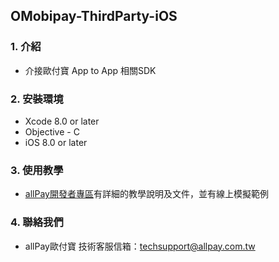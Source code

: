 ## OMobipay-ThirdParty-iOS

### 1. 介紹

* 介接歐付寶 App to App 相關SDK

### 2. 安裝環境

* Xcode 8.0 or later
* Objective - C
* iOS 8.0 or later

### 3. 使用教學

* [allPay開發者專區][]有詳細的教學說明及文件，並有線上模擬範例

### 4. 聯絡我們

* allPay歐付寶 技術客服信箱：techsupport@allpay.com.tw

[allPay開發者專區]: https://developers.allpay.com.tw/